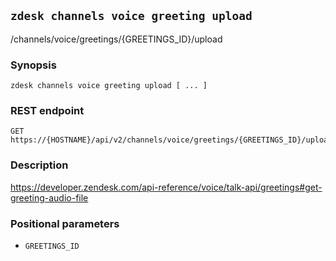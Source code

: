 ## `zdesk channels voice greeting upload`

/channels/voice/greetings/{GREETINGS_ID}/upload

### Synopsis

    zdesk channels voice greeting upload [ ... ]

### REST endpoint

    GET https://{HOSTNAME}/api/v2/channels/voice/greetings/{GREETINGS_ID}/upload

### Description

https://developer.zendesk.com/api-reference/voice/talk-api/greetings#get-greeting-audio-file

### Positional parameters

* `GREETINGS_ID`

